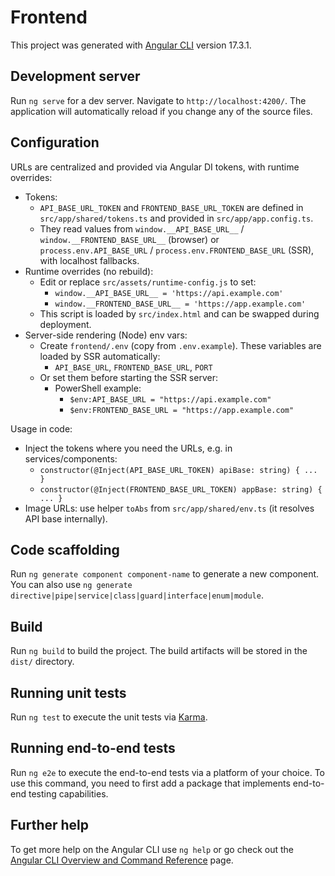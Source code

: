 # Frontend

This project was generated with [Angular CLI](https://github.com/angular/angular-cli) version 17.3.1.

## Development server

Run `ng serve` for a dev server. Navigate to `http://localhost:4200/`. The application will automatically reload if you change any of the source files.

## Configuration

URLs are centralized and provided via Angular DI tokens, with runtime overrides:

- Tokens:
  - `API_BASE_URL_TOKEN` and `FRONTEND_BASE_URL_TOKEN` are defined in `src/app/shared/tokens.ts` and provided in `src/app/app.config.ts`.
  - They read values from `window.__API_BASE_URL__` / `window.__FRONTEND_BASE_URL__` (browser) or `process.env.API_BASE_URL` / `process.env.FRONTEND_BASE_URL` (SSR), with localhost fallbacks.
- Runtime overrides (no rebuild):
  - Edit or replace `src/assets/runtime-config.js` to set:
    - `window.__API_BASE_URL__ = 'https://api.example.com'`
    - `window.__FRONTEND_BASE_URL__ = 'https://app.example.com'`
  - This script is loaded by `src/index.html` and can be swapped during deployment.
- Server-side rendering (Node) env vars:
  - Create `frontend/.env` (copy from `.env.example`). These variables are loaded by SSR automatically:
    - `API_BASE_URL`, `FRONTEND_BASE_URL`, `PORT`
  - Or set them before starting the SSR server:
    - PowerShell example:
      - `$env:API_BASE_URL = "https://api.example.com"`
      - `$env:FRONTEND_BASE_URL = "https://app.example.com"`

Usage in code:
- Inject the tokens where you need the URLs, e.g. in services/components:
  - `constructor(@Inject(API_BASE_URL_TOKEN) apiBase: string) { ... }`
  - `constructor(@Inject(FRONTEND_BASE_URL_TOKEN) appBase: string) { ... }`
- Image URLs: use helper `toAbs` from `src/app/shared/env.ts` (it resolves API base internally).

## Code scaffolding

Run `ng generate component component-name` to generate a new component. You can also use `ng generate directive|pipe|service|class|guard|interface|enum|module`.

## Build

Run `ng build` to build the project. The build artifacts will be stored in the `dist/` directory.

## Running unit tests

Run `ng test` to execute the unit tests via [Karma](https://karma-runner.github.io).

## Running end-to-end tests

Run `ng e2e` to execute the end-to-end tests via a platform of your choice. To use this command, you need to first add a package that implements end-to-end testing capabilities.

## Further help

To get more help on the Angular CLI use `ng help` or go check out the [Angular CLI Overview and Command Reference](https://angular.io/cli) page.
